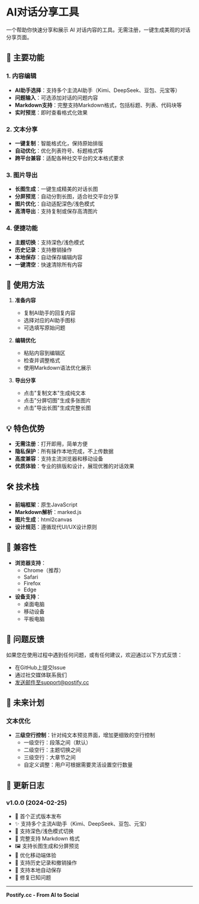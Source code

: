# AI对话分享工具

一个帮助你快速分享和展示 AI 对话内容的工具。无需注册，一键生成美观的对话分享页面。

## 🌟 主要功能

### 1. 内容编辑
- **AI助手选择**：支持多个主流AI助手（Kimi、DeepSeek、豆包、元宝等）
- **问题输入**：可选添加对话的问题内容
- **Markdown支持**：完整支持Markdown格式，包括标题、列表、代码块等
- **实时预览**：即时查看格式化效果

### 2. 文本分享
- **一键复制**：智能格式化，保持原始排版
- **自动优化**：优化列表符号、标题格式等
- **跨平台兼容**：适配各种社交平台的文本格式要求

### 3. 图片导出
- **长图生成**：一键生成精美的对话长图
- **分屏预览**：自动分割长图，适合社交平台分享
- **图片优化**：自动适配深色/浅色模式
- **高清导出**：支持复制或保存高清图片

### 4. 便捷功能
- **主题切换**：支持深色/浅色模式
- **历史记录**：支持撤销操作
- **本地保存**：自动保存编辑内容
- **一键清空**：快速清除所有内容

## 🚀 使用方法

1. **准备内容**
   - 复制AI助手的回复内容
   - 选择对应的AI助手图标
   - 可选填写原始问题

2. **编辑优化**
   - 粘贴内容到编辑区
   - 检查并调整格式
   - 使用Markdown语法优化展示

3. **导出分享**
   - 点击"复制文本"生成纯文本
   - 点击"分屏切图"生成多张图片
   - 点击"导出长图"生成完整长图

## 💡 特色优势

- **无需注册**：打开即用，简单方便
- **隐私保护**：所有操作本地完成，不上传数据
- **高度兼容**：支持主流浏览器和移动设备
- **优质体验**：专业的排版和设计，展现优雅的对话效果

## 🛠️ 技术栈

- **前端框架**：原生JavaScript
- **Markdown解析**：marked.js
- **图片生成**：html2canvas
- **设计规范**：遵循现代UI/UX设计原则

## 📱 兼容性

- **浏览器支持**：
  - Chrome（推荐）
  - Safari
  - Firefox
  - Edge
- **设备支持**：
  - 桌面电脑
  - 移动设备
  - 平板电脑

## 🤝 问题反馈

如果您在使用过程中遇到任何问题，或有任何建议，欢迎通过以下方式反馈：
- 在GitHub上提交Issue
- 通过社交媒体联系我们
- 发送邮件至support@postify.cc

## 🔮 未来计划

### 文本优化
- **三级空行控制**：针对纯文本预览界面，增加更细致的空行控制
  - 一级空行：段落之间（默认）
  - 二级空行：主题切换之间
  - 三级空行：大章节之间
  - 自定义调整：用户可根据需要灵活设置空行数量

## 📝 更新日志

### v1.0.0 (2024-02-25)
- 🎉 首个正式版本发布
- ✨ 支持多个主流AI助手（Kimi、DeepSeek、豆包、元宝）
- 🎨 支持深色/浅色模式切换
- 📝 完整支持 Markdown 格式
- 🖼️ 支持长图生成和分屏预览
- 📱 优化移动端体验
- 🔄 支持历史记录和撤销操作
- 💾 支持本地自动保存
- 🎯 修复已知问题

---

**Postify.cc - From AI to Social**